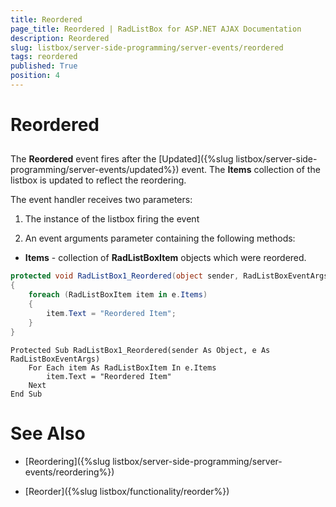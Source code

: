 ```yaml
---
title: Reordered
page_title: Reordered | RadListBox for ASP.NET AJAX Documentation
description: Reordered
slug: listbox/server-side-programming/server-events/reordered
tags: reordered
published: True
position: 4
---
```


# Reordered

## 

The **Reordered** event fires after the [Updated]({%slug listbox/server-side-programming/server-events/updated%}) event. The **Items** collection of the listbox is updated to reflect the reordering.

The event handler receives two parameters:

1. The instance of the listbox firing the event

2. An event arguments parameter containing the following methods:

* **Items** - collection of **RadListBoxItem** objects which were reordered.


````C#
protected void RadListBox1_Reordered(object sender, RadListBoxEventArgs e)
{
	foreach (RadListBoxItem item in e.Items)
	{
		item.Text = "Reordered Item";
	}
}
````
````VB.NET
Protected Sub RadListBox1_Reordered(sender As Object, e As RadListBoxEventArgs)
	For Each item As RadListBoxItem In e.Items
		item.Text = "Reordered Item"
	Next
End Sub
````

# See Also

 * [Reordering]({%slug listbox/server-side-programming/server-events/reordering%})

 * [Reorder]({%slug listbox/functionality/reorder%})
